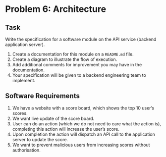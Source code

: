 # Problem 6: Architecture
## Task

Write the specification for a software module on the API service (backend application server).

1. Create a documentation for this module on a `README.md` file.
2. Create a diagram to illustrate the flow of execution.
3. Add additional comments for improvement you may have in the documentation.
4. Your specification will be given to a backend engineering team to implement.

## Software Requirements

1. We have a website with a score board, which shows the top 10 user’s scores.
2. We want live update of the score board.
3. User can do an action (which we do not need to care what the action is), completing this action will increase the user’s score.
4. Upon completion the action will dispatch an API call to the application server to update the score.
5. We want to prevent malicious users from increasing scores without authorisation.
